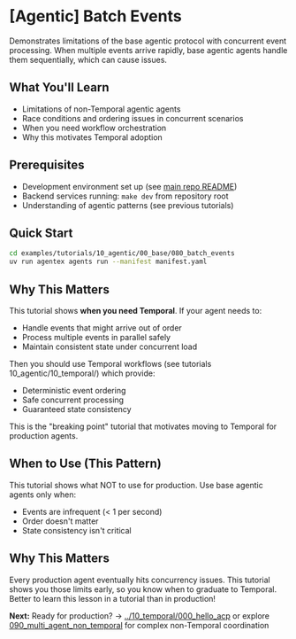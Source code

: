 # [Agentic] Batch Events

Demonstrates limitations of the base agentic protocol with concurrent event processing. When multiple events arrive rapidly, base agentic agents handle them sequentially, which can cause issues.

## What You'll Learn
- Limitations of non-Temporal agentic agents
- Race conditions and ordering issues in concurrent scenarios
- When you need workflow orchestration
- Why this motivates Temporal adoption

## Prerequisites
- Development environment set up (see [main repo README](https://github.com/scaleapi/scale-agentex))
- Backend services running: `make dev` from repository root
- Understanding of agentic patterns (see previous tutorials)

## Quick Start

```bash
cd examples/tutorials/10_agentic/00_base/080_batch_events
uv run agentex agents run --manifest manifest.yaml
```

## Why This Matters

This tutorial shows **when you need Temporal**. If your agent needs to:
- Handle events that might arrive out of order
- Process multiple events in parallel safely
- Maintain consistent state under concurrent load

Then you should use Temporal workflows (see tutorials 10_agentic/10_temporal/) which provide:
- Deterministic event ordering
- Safe concurrent processing
- Guaranteed state consistency

This is the "breaking point" tutorial that motivates moving to Temporal for production agents.

## When to Use (This Pattern)
This tutorial shows what NOT to use for production. Use base agentic agents only when:
- Events are infrequent (< 1 per second)
- Order doesn't matter
- State consistency isn't critical

## Why This Matters
Every production agent eventually hits concurrency issues. This tutorial shows you those limits early, so you know when to graduate to Temporal. Better to learn this lesson in a tutorial than in production!

**Next:** Ready for production? → [../10_temporal/000_hello_acp](../../10_temporal/000_hello_acp/) or explore [090_multi_agent_non_temporal](../090_multi_agent_non_temporal/) for complex non-Temporal coordination
